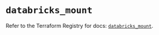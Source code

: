 # `databricks_mount`

Refer to the Terraform Registry for docs: [`databricks_mount`](https://registry.terraform.io/providers/databricks/databricks/1.48.0/docs/resources/mount).
